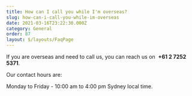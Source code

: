 ```yaml
---
title: How can I call you while I'm overseas?
slug: how-can-i-call-you-while-im-overseas
date: 2021-03-16T23:22:30.000Z
category: General
order: 87
layout: $/layouts/FaqPage
---
```

If you are overseas and need to call us, you can reach us on  **+61 2 7252 5371**.

Our contact hours are:

Monday to Friday - 10:00 am to 4:00 pm Sydney local time.
